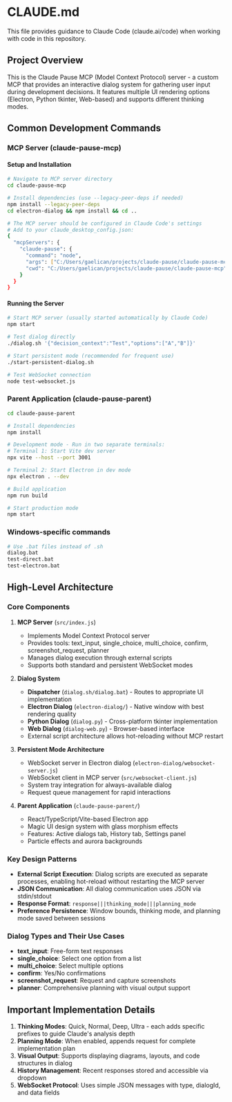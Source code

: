 # CLAUDE.md

This file provides guidance to Claude Code (claude.ai/code) when working with code in this repository.

## Project Overview

This is the Claude Pause MCP (Model Context Protocol) server - a custom MCP that provides an interactive dialog system for gathering user input during development decisions. It features multiple UI rendering options (Electron, Python tkinter, Web-based) and supports different thinking modes.

## Common Development Commands

### MCP Server (claude-pause-mcp)

#### Setup and Installation
```bash
# Navigate to MCP server directory
cd claude-pause-mcp

# Install dependencies (use --legacy-peer-deps if needed)
npm install --legacy-peer-deps
cd electron-dialog && npm install && cd ..

# The MCP server should be configured in Claude Code's settings
# Add to your claude_desktop_config.json:
{
  "mcpServers": {
    "claude-pause": {
      "command": "node",
      "args": ["C:/Users/gaelican/projects/claude-pause/claude-pause-mcp/src/index.js"],
      "cwd": "C:/Users/gaelican/projects/claude-pause/claude-pause-mcp"
    }
  }
}
```

#### Running the Server
```bash
# Start MCP server (usually started automatically by Claude Code)
npm start

# Test dialog directly
./dialog.sh '{"decision_context":"Test","options":["A","B"]}'

# Start persistent mode (recommended for frequent use)
./start-persistent-dialog.sh

# Test WebSocket connection
node test-websocket.js
```

### Parent Application (claude-pause-parent)
```bash
cd claude-pause-parent

# Install dependencies
npm install

# Development mode - Run in two separate terminals:
# Terminal 1: Start Vite dev server
npx vite --host --port 3001

# Terminal 2: Start Electron in dev mode
npx electron . --dev

# Build application
npm run build

# Start production mode
npm start
```

### Windows-specific commands
```bash
# Use .bat files instead of .sh
dialog.bat
test-direct.bat
test-electron.bat
```

## High-Level Architecture

### Core Components

1. **MCP Server** (`src/index.js`)
   - Implements Model Context Protocol server
   - Provides tools: text_input, single_choice, multi_choice, confirm, screenshot_request, planner
   - Manages dialog execution through external scripts
   - Supports both standard and persistent WebSocket modes

2. **Dialog System** 
   - **Dispatcher** (`dialog.sh/dialog.bat`) - Routes to appropriate UI implementation
   - **Electron Dialog** (`electron-dialog/`) - Native window with best rendering quality
   - **Python Dialog** (`dialog.py`) - Cross-platform tkinter implementation
   - **Web Dialog** (`dialog-web.py`) - Browser-based interface
   - External script architecture allows hot-reloading without MCP restart

3. **Persistent Mode Architecture**
   - WebSocket server in Electron dialog (`electron-dialog/websocket-server.js`)
   - WebSocket client in MCP server (`src/websocket-client.js`)
   - System tray integration for always-available dialog
   - Request queue management for rapid interactions

4. **Parent Application** (`claude-pause-parent/`)
   - React/TypeScript/Vite-based Electron app
   - Magic UI design system with glass morphism effects
   - Features: Active dialogs tab, History tab, Settings panel
   - Particle effects and aurora backgrounds

### Key Design Patterns

- **External Script Execution**: Dialog scripts are executed as separate processes, enabling hot-reload without restarting the MCP server
- **JSON Communication**: All dialog communication uses JSON via stdin/stdout
- **Response Format**: `response|||thinking_mode|||planning_mode`
- **Preference Persistence**: Window bounds, thinking mode, and planning mode saved between sessions

### Dialog Types and Their Use Cases

- **text_input**: Free-form text responses
- **single_choice**: Select one option from a list
- **multi_choice**: Select multiple options
- **confirm**: Yes/No confirmations
- **screenshot_request**: Request and capture screenshots
- **planner**: Comprehensive planning with visual output support

## Important Implementation Details

1. **Thinking Modes**: Quick, Normal, Deep, Ultra - each adds specific prefixes to guide Claude's analysis depth
2. **Planning Mode**: When enabled, appends request for complete implementation plan
3. **Visual Output**: Supports displaying diagrams, layouts, and code structures in dialog
4. **History Management**: Recent responses stored and accessible via dropdown
5. **WebSocket Protocol**: Uses simple JSON messages with type, dialogId, and data fields